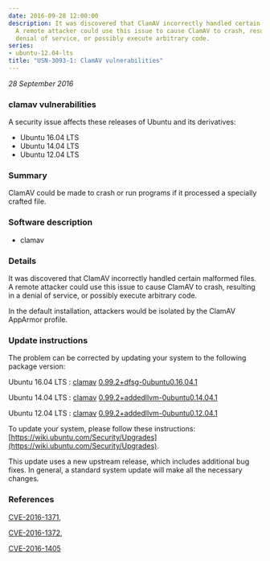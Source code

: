 ```yaml
---
date: 2016-09-28 12:00:00
description: It was discovered that ClamAV incorrectly handled certain malformed files.
  A remote attacker could use this issue to cause ClamAV to crash, resulting in a
  denial of service, or possibly execute arbitrary code.
series:
- ubuntu-12.04-lts
title: "USN-3093-1: ClamAV vulnerabilities"
---
```


*28 September 2016*

### clamav vulnerabilities

A security issue affects these releases of Ubuntu and its derivatives:

* Ubuntu 16.04 LTS
* Ubuntu 14.04 LTS
* Ubuntu 12.04 LTS

### Summary

ClamAV could be made to crash or run programs if it processed a specially crafted file.

### Software description

* clamav 

### Details

It was discovered that ClamAV incorrectly handled certain malformed files. A remote attacker could use this issue to cause ClamAV to crash, resulting in a denial of service, or possibly execute arbitrary code.

In the default installation, attackers would be isolated by the ClamAV AppArmor profile. 

### Update instructions

The problem can be corrected by updating your system to the following package version:

Ubuntu 16.04 LTS
 : [clamav](https://launchpad.net/ubuntu/+source/clamav) <span> [0.99.2+dfsg-0ubuntu0.16.04.1](https://launchpad.net/ubuntu/+source/clamav/0.99.2+dfsg-0ubuntu0.16.04.1) </span> 

Ubuntu 14.04 LTS
 : [clamav](https://launchpad.net/ubuntu/+source/clamav) <span> [0.99.2+addedllvm-0ubuntu0.14.04.1](https://launchpad.net/ubuntu/+source/clamav/0.99.2+addedllvm-0ubuntu0.14.04.1) </span> 

Ubuntu 12.04 LTS
 : [clamav](https://launchpad.net/ubuntu/+source/clamav) <span> [0.99.2+addedllvm-0ubuntu0.12.04.1](https://launchpad.net/ubuntu/+source/clamav/0.99.2+addedllvm-0ubuntu0.12.04.1) </span> 

To update your system, please follow these instructions: [https://wiki.ubuntu.com/Security/Upgrades](https://wiki.ubuntu.com/Security/Upgrades).

This update uses a new upstream release, which includes additional bug fixes. In general, a standard system update will make all the necessary changes. 

### References

 
 [CVE-2016-1371](http://people.ubuntu.com/~ubuntu-security/cve/CVE-2016-1371), 

 [CVE-2016-1372](http://people.ubuntu.com/~ubuntu-security/cve/CVE-2016-1372), 

 [CVE-2016-1405](http://people.ubuntu.com/~ubuntu-security/cve/CVE-2016-1405)